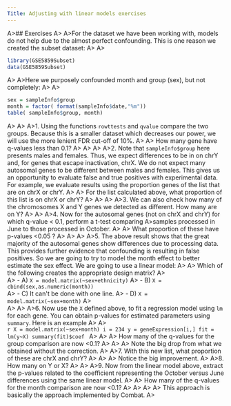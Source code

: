 ```yaml
---
Title: Adjusting with linear models exercises
---
```


A>## Exercises
A>
A>For the dataset we have been working with, models do not help due to the almost perfect confounding. This is one reason we created the subset dataset:
A>
A>
```r
library(GSE5859Subset)
data(GSE5859Subset)
```
A>
A>Here we purposely confounded month and group (sex), but not completely:
A>
A>
```r
sex = sampleInfo$group
month = factor( format(sampleInfo$date,"%m"))
table( sampleInfo$group, month)
```
A>
A>
A>1. Using the functions `rowttests` and `qvalue` compare the two groups. Because this is a smaller dataset which decreases our power, we will use the more lenient FDR cut-off of 10%.
A>
A>    How many gene have q-values less than 0.1? 
A>
A>
A>
A>2. Note that `sampleInfo$group` here presents males and females. Thus, we expect differences to be in on chrY and, for genes that escape inactivation, chrX. We do not expect many autosomal genes to be different between males and females. This gives us an opportunity to evaluate false and true positives with experimental data. For example, we evaluate results using the proportion genes of the list that are on chrX or chrY.
A>
A>    For the list calculated above, what proportion of this list is on chrX or chrY?
A>
A>
A>
A>3. We can also check how many of the chromosomes X and Y genes we detected as different. How many are on Y?
A>
A>
A>4. Now for the autosomal genes (not on chrX and chrY) for which q-value < 0.1, perform a t-test comparing
A>samples processed in June to those processed in October. 
A>
A>    What proportion of these have p-values <0.05 ?
A>
A>
A>
A>5. The above result shows that the great majority of the autosomal genes show differences due to processing data. This provides further evidence that confounding is resulting in false positives. So we are going to try to model the month effect to better estimate the sex effect. We are going to use a linear model:
A>
A>    Which of the following creates the appropriate design matrix?
A>    
A>    - A) `X = model.matrix(~sex+ethnicity)`
A>    - B) `X = cbind(sex,as.numeric(month))`  
A>    - C) It can't be done with one line.
A>    - D) `X = model.matrix(~sex+month)`
A>   
A>
A>
A>6. Now use the `X` defined above, to fit a regression model using `lm` for each gene. You can obtain p-values for estimated parameters using `summary`. Here is an example
A>
A>    
    ```r
    X = model.matrix(~sex+month)
    i = 234
    y = geneExpression[i,]
    fit = lm(y~X)
    summary(fit)$coef
    ```
A>
A>
A>    How many of the q-values for the group comparison are now <0.1?
A>
A>
A>    Note the big drop from what we obtained without the correction. 
A>
A>7. With this new list, what proportion of these are chrX and chrY?
A>
A>
A>    Notice the big improvement.
A>
A>8. How many on Y or X?
A>
A>
A>9. Now from the linear model above, extract the p-values related to the coefficient representing the October versus June differences using the same linear model.
A>
A>    How many of the q-values for the month comparison are now <0.1?
A>
A>
A>
A>    This approach is basically the approach implemented by Combat.
A>
